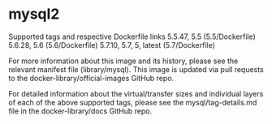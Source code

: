 # mysql2
Supported tags and respective Dockerfile links
5.5.47, 5.5 (5.5/Dockerfile)
5.6.28, 5.6 (5.6/Dockerfile)
5.7.10, 5.7, 5, latest (5.7/Dockerfile)

For more information about this image and its history, please see the relevant manifest file (library/mysql). This image is updated via pull requests to the docker-library/official-images GitHub repo.

For detailed information about the virtual/transfer sizes and individual layers of each of the above supported tags, please see the mysql/tag-details.md file in the docker-library/docs GitHub repo.
